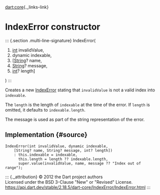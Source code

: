 [dart:core](../../dart-core/dart-core-library){._links-link}

IndexError constructor
======================

::: {.section .multi-line-signature}
IndexError(

1.  [int](../int-class) invalidValue,
2.  dynamic indexable,
3.  \[[String](../string-class)? name,
4.  [String](../string-class)? message,
5.  [int](../int-class)? length\]

)
:::

Creates a new [IndexError](../indexerror-class) stating that
`invalidValue` is not a valid index into `indexable`.

The `length` is the length of `indexable` at the time of the error. If
`length` is omitted, it defaults to `indexable.length`.

The message is used as part of the string representation of the error.

Implementation {#source}
--------------

``` {.language-dart data-language="dart"}
IndexError(int invalidValue, dynamic indexable,
    [String? name, String? message, int? length])
    : this.indexable = indexable,
      this.length = length ?? indexable.length,
      super.value(invalidValue, name, message ?? "Index out of range");
```

::: {._attribution}
© 2012 the Dart project authors\
Licensed under the BSD 3-Clause \"New\" or \"Revised\" License.\
<https://api.dart.dev/stable/2.18.5/dart-core/IndexError/IndexError.html>
:::
